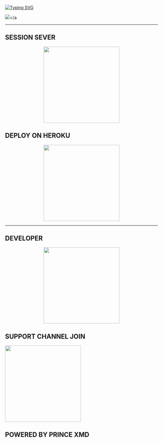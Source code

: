 
<a
  href="https://git.io/typing-svg"><img src="https://readme-typing-svg.demolab.com?font=Black+Ops+One&size=100&pause=1000&color=0000ff&center=true&width=1000&height=200&lines=PRINCE-XMD" alt="Typing SVG" /></a>
  </div>


<a><img src='https://files.catbox.moe/6uqlz5.jpg'/></a

-----------------------------------


## SESSION SEVER
  
  <p align="center">
  <a href="https://website-prince.onrender.com/">
    <img src="https://img.shields.io/badge/SESSION ID HERE -25D366?style=for-the-badge&logo=render&logoColor=blue" width="250">
  </a>

 ## DEPLOY ON HEROKU 

   <p align="center">
  <a href="https://dashboard.heroku.com/new?template=https://github.com/PRINCETECH19/PRINCE-XMD">
    <img src="https://img.shields.io/badge/DEPLOY ON HEROKU -FFFFFF?style=for-the-badge&logo=heroku&logoColor=blue" width="250">
  </a>
   

------

  ## DEVELOPER
  <p align="center">
  <a href="https://dashboard.heroku.com/new?template=https://github.com/PRINCETECH19/PRINCE-MD">
    <img src="https://img.shields.io/badge/DEVELOPER-FFFFFF?style=for-the-badge&logo=whatsapp&logoColor=blue" width="250">
  </a>
 
 ## SUPPORT CHANNEL JOIN

  <a href="https://whatsapp.com/channel/0029Vb6B9xFCxoAseuG1g610template=https://whatsapp.com/channel/0029Vb6B9xFCxoAseuG1g610">
    <img src="https://img.shields.io/badge/CHANNEL -25D366?style=for-the-badge&logo=whatsapp&logoColor=blue" width="250">
  </a>

##  POWERED BY PRINCE XMD
